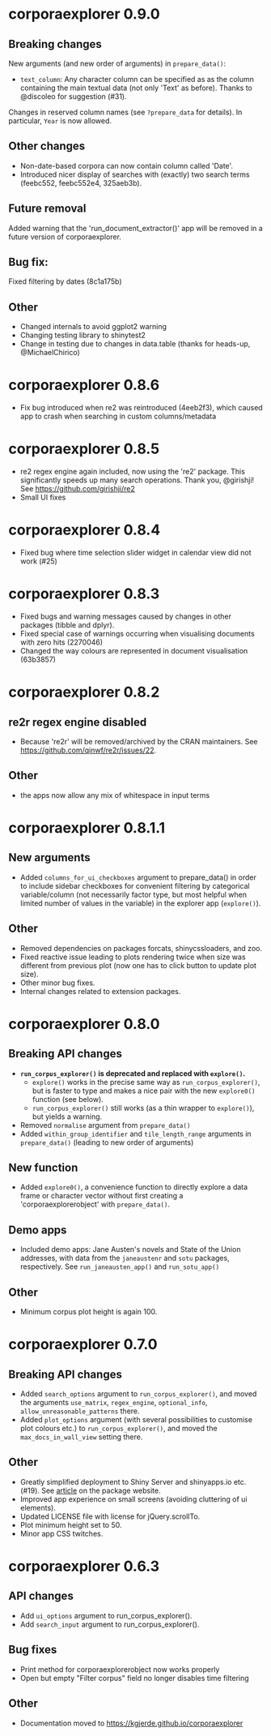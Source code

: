 # corporaexplorer 0.9.0

## Breaking changes

New arguments (and new order of arguments) in `prepare_data()`:  
* `text_column`: Any character column can be specified as as the column containing the main textual data (not only 'Text' as before). Thanks to @discoleo for suggestion (#31).  

Changes in reserved column names (see `?prepare_data` for details).
In particular, `Year` is now allowed.

## Other changes

* Non-date-based corpora can now contain column called 'Date'.  
* Introduced nicer display of searches with (exactly) two search terms (feebc552, feebc552e4, 325aeb3b).

## Future removal

Added warning that the 'run_document_extractor()' app will be removed in a future version of corporaexplorer.

## Bug fix:

Fixed filtering by dates (8c1a175b)

## Other

* Changed internals to avoid ggplot2 warning
* Changing testing library to shinytest2
* Change in testing due to changes in data.table (thanks for heads-up, @MichaelChirico)

# corporaexplorer 0.8.6

* Fix bug introduced when re2 was reintroduced (4eeb2f3), which caused
app to crash when searching in custom columns/metadata

# corporaexplorer 0.8.5

* re2 regex engine again included, now using the 're2' package.
This significantly speeds up many search operations.
Thank you, @girishji!
See https://github.com/girishji/re2  
* Small UI fixes

# corporaexplorer 0.8.4

* Fixed bug where time selection slider widget in calendar view did not work (#25)

# corporaexplorer 0.8.3

* Fixed bugs and warning messages caused by changes in other packages (tibble and dplyr).
* Fixed special case of warnings occurring when visualising documents with zero hits (2270046)
* Changed the way colours are represented in document visualisation (63b3857)

# corporaexplorer 0.8.2

## re2r regex engine disabled
* Because 're2r' will be removed/archived by the CRAN maintainers.
See https://github.com/qinwf/re2r/issues/22.

## Other

* the apps now allow any mix of whitespace in input terms

# corporaexplorer 0.8.1.1

## New arguments

* Added `columns_for_ui_checkboxes` argument to prepare_data() in order to include
sidebar checkboxes for convenient filtering by categorical variable/column (not necessarily factor type, but most helpful when limited number of values in the variable) in the explorer app (`explore()`).

## Other

* Removed dependencies on packages forcats, shinycssloaders, and zoo.
* Fixed reactive issue leading to plots rendering twice when size was different from previous plot (now one has to click button to update plot size).
* Other minor bug fixes.
* Internal changes related to extension packages.

# corporaexplorer 0.8.0

## Breaking API changes

* **`run_corpus_explorer()` is deprecated and replaced with `explore()`.**
  + `explore()` works in the precise same way as `run_corpus_explorer()`, but is faster to type and makes a nice pair with the new `explore0()` function (see below).
  + `run_corpus_explorer()` still works (as a thin wrapper to `explore()`),
but yields a warning.
* Removed `normalise` argument from `prepare_data()`
* Added `within_group_identifier` and `tile_length_range` arguments in `prepare_data()` (leading to new order of arguments)

## New function

* Added `explore0()`, a convenience function to directly explore a data frame
or character vector without first creating a 'corporaexplorerobject'
with `prepare_data()`.

## Demo apps

* Included demo apps: Jane Austen's novels and State of the Union addresses,
with data from the `janeaustenr` and `sotu` packages, respectively. See `run_janeausten_app()` and `run_sotu_app()`

## Other

* Minimum corpus plot height is again 100.

# corporaexplorer 0.7.0

## Breaking API changes

* Added `search_options` argument to `run_corpus_explorer()`, and moved the
arguments
`use_matrix`,
`regex_engine`,
`optional_info`,
`allow_unreasonable_patterns`
there.
* Added `plot_options` argument (with several possibilities to
customise plot colours etc.) to `run_corpus_explorer()`,
and moved the `max_docs_in_wall_view` setting there.

## Other

* Greatly simplified deployment to Shiny Server and shinyapps.io etc. (#19). See [article](https://kgjerde.github.io/corporaexplorer/articles/deployment.html) on the package website.
* Improved app experience on small screens (avoiding cluttering of ui elements).
* Updated LICENSE file with license for jQuery.scrollTo.
* Plot minimum height set to 50.
* Minor app CSS twitches.

# corporaexplorer 0.6.3

## API changes

* Add `ui_options` argument to run_corpus_explorer().
* Add `search_input` argument to run_corpus_explorer().

## Bug fixes

* Print method for corporaexplorerobject now works properly
* Open but empty "Filter corpus" field no longer disables time filtering

## Other

* Documentation moved to https://kgjerde.github.io/corporaexplorer
